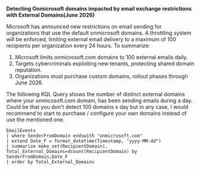 **Detecting Onmicrosoft domains impacted by email exchange restrictions with External Domains(June 2026)**

 Microsoft has announced new restrictions on email sending for organizations that use the default onmicrosoft domains.
A throttling system will be enforced, limiting external email delivery to a maximum of 100 recipients per organization every 24 hours. To summarize:

1. Microsoft limits onmicrosoft.com domains to 100 external emails daily.
2. Targets cybercriminals exploiting new tenants, protecting shared domain reputation.
3. Organizations must purchase custom domains, rollout phases through June 2026.

The following KQL Query shows the number of distinct external domains where your onmicosoft.com domain, has been sending emails during a day. Could be that you don't detect 100 domains x day but in any case, I would recommend to start to purchase / configure your own domains instead of use the mentioned one.

```
EmailEvents
| where SenderFromDomain endswith "onmicrosoft.com"
| extend Date_F = format_datetime(Timestamp, "yyyy-MM-dd")
| summarize make_set(RecipientDomain), Total_External_Domains=dcount(RecipientDomain) by SenderFromDomain,Date_F
| order by Total_External_Domains

```
